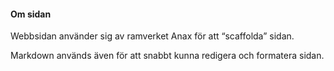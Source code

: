 #### Om sidan

Webbsidan använder sig av ramverket Anax för att “scaffolda” sidan.

Markdown används även för att snabbt kunna redigera och formatera sidan.
